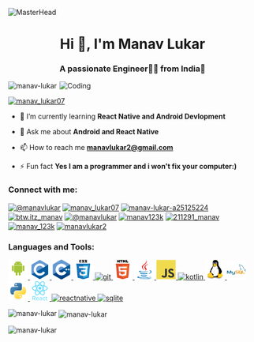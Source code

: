 ![MasterHead](https://thumbs.gfycat.com/TautHotCrow-max-1mb.gif)
<h1 align="center">Hi 👋, I'm Manav Lukar</h1>
<h3 align="center">A passionate Engineer👨‍🎓 from India🛐</h3>
<img align="right" alt="Coding" width="400" src="https://cdn.dribbble.com/users/1201592/screenshots/9078494/media/422a760a51cef7de2fa3db9daf697853.gif">
<p align="left"> <img src="https://komarev.com/ghpvc/?username=manav-lukar&label=Profile%20views&color=0e75b6&style=flat" alt="manav-lukar" /> </p>

<p align="left"> <a href="https://twitter.com/manav_lukar07" target="blank"><img src="https://img.shields.io/twitter/follow/manav_lukar07?logo=twitter&style=for-the-badge" alt="manav_lukar07" /></a> </p>

- 🌱 I’m currently learning **React Native and Android Devlopment**

- 💬 Ask me about **Android and React Native**

- 📫 How to reach me **manavlukar2@gmail.com**

- ⚡ Fun fact **Yes I am a programmer and i won't fix your computer:)**

<h3 align="left">Connect with me:</h3>
<p align="left">
<a href="https://dev.to/@manavlukar" target="blank"><img align="center" src="https://raw.githubusercontent.com/rahuldkjain/github-profile-readme-generator/master/src/images/icons/Social/devto.svg" alt="@manavlukar" height="30" width="40" /></a>
<a href="https://twitter.com/manav_lukar07" target="blank"><img align="center" src="https://raw.githubusercontent.com/rahuldkjain/github-profile-readme-generator/master/src/images/icons/Social/twitter.svg" alt="manav_lukar07" height="30" width="40" /></a>
<a href="https://linkedin.com/in/manav-lukar-a25125224" target="blank"><img align="center" src="https://raw.githubusercontent.com/rahuldkjain/github-profile-readme-generator/master/src/images/icons/Social/linked-in-alt.svg" alt="manav-lukar-a25125224" height="30" width="40" /></a>
<a href="https://instagram.com/btw.itz_manav" target="blank"><img align="center" src="https://raw.githubusercontent.com/rahuldkjain/github-profile-readme-generator/master/src/images/icons/Social/instagram.svg" alt="btw.itz_manav" height="30" width="40" /></a>
<a href="https://hashnode.com/@manavlukar" target="blank"><img align="center" src="https://raw.githubusercontent.com/rahuldkjain/github-profile-readme-generator/master/src/images/icons/Social/hashnode.svg" alt="@manavlukar" height="30" width="40" /></a>
<a href="https://www.codechef.com/users/manav123k" target="blank"><img align="center" src="https://cdn.jsdelivr.net/npm/simple-icons@3.1.0/icons/codechef.svg" alt="manav123k" height="30" width="40" /></a>
<a href="https://www.hackerrank.com/211291_manav" target="blank"><img align="center" src="https://raw.githubusercontent.com/rahuldkjain/github-profile-readme-generator/master/src/images/icons/Social/hackerrank.svg" alt="211291_manav" height="30" width="40" /></a>
<a href="https://www.leetcode.com/manav_123k" target="blank"><img align="center" src="https://raw.githubusercontent.com/rahuldkjain/github-profile-readme-generator/master/src/images/icons/Social/leet-code.svg" alt="manav_123k" height="30" width="40" /></a>
<a href="https://auth.geeksforgeeks.org/user/manavlukar2" target="blank"><img align="center" src="https://raw.githubusercontent.com/rahuldkjain/github-profile-readme-generator/master/src/images/icons/Social/geeks-for-geeks.svg" alt="manavlukar2" height="30" width="40" /></a>
</p>

<h3 align="left">Languages and Tools:</h3>
<p align="left"> <a href="https://developer.android.com" target="_blank" rel="noreferrer"> <img src="https://raw.githubusercontent.com/devicons/devicon/master/icons/android/android-original-wordmark.svg" alt="android" width="40" height="40"/> </a> <a href="https://www.cprogramming.com/" target="_blank" rel="noreferrer"> <img src="https://raw.githubusercontent.com/devicons/devicon/master/icons/c/c-original.svg" alt="c" width="40" height="40"/> </a> <a href="https://www.w3schools.com/cpp/" target="_blank" rel="noreferrer"> <img src="https://raw.githubusercontent.com/devicons/devicon/master/icons/cplusplus/cplusplus-original.svg" alt="cplusplus" width="40" height="40"/> </a> <a href="https://www.w3schools.com/css/" target="_blank" rel="noreferrer"> <img src="https://raw.githubusercontent.com/devicons/devicon/master/icons/css3/css3-original-wordmark.svg" alt="css3" width="40" height="40"/> </a> <a href="https://git-scm.com/" target="_blank" rel="noreferrer"> <img src="https://www.vectorlogo.zone/logos/git-scm/git-scm-icon.svg" alt="git" width="40" height="40"/> </a> <a href="https://www.w3.org/html/" target="_blank" rel="noreferrer"> <img src="https://raw.githubusercontent.com/devicons/devicon/master/icons/html5/html5-original-wordmark.svg" alt="html5" width="40" height="40"/> </a> <a href="https://www.java.com" target="_blank" rel="noreferrer"> <img src="https://raw.githubusercontent.com/devicons/devicon/master/icons/java/java-original.svg" alt="java" width="40" height="40"/> </a> <a href="https://developer.mozilla.org/en-US/docs/Web/JavaScript" target="_blank" rel="noreferrer"> <img src="https://raw.githubusercontent.com/devicons/devicon/master/icons/javascript/javascript-original.svg" alt="javascript" width="40" height="40"/> </a> <a href="https://kotlinlang.org" target="_blank" rel="noreferrer"> <img src="https://www.vectorlogo.zone/logos/kotlinlang/kotlinlang-icon.svg" alt="kotlin" width="40" height="40"/> </a> <a href="https://www.linux.org/" target="_blank" rel="noreferrer"> <img src="https://raw.githubusercontent.com/devicons/devicon/master/icons/linux/linux-original.svg" alt="linux" width="40" height="40"/> </a> <a href="https://www.mysql.com/" target="_blank" rel="noreferrer"> <img src="https://raw.githubusercontent.com/devicons/devicon/master/icons/mysql/mysql-original-wordmark.svg" alt="mysql" width="40" height="40"/> </a> <a href="https://www.python.org" target="_blank" rel="noreferrer"> <img src="https://raw.githubusercontent.com/devicons/devicon/master/icons/python/python-original.svg" alt="python" width="40" height="40"/> </a> <a href="https://reactjs.org/" target="_blank" rel="noreferrer"> <img src="https://raw.githubusercontent.com/devicons/devicon/master/icons/react/react-original-wordmark.svg" alt="react" width="40" height="40"/> </a> <a href="https://reactnative.dev/" target="_blank" rel="noreferrer"> <img src="https://reactnative.dev/img/header_logo.svg" alt="reactnative" width="40" height="40"/> </a> <a href="https://www.sqlite.org/" target="_blank" rel="noreferrer"> <img src="https://www.vectorlogo.zone/logos/sqlite/sqlite-icon.svg" alt="sqlite" width="40" height="40"/> </a> </p>

<p><img align="left" src="https://github-readme-stats.vercel.app/api/top-langs?username=manav-lukar&show_icons=true&locale=en&layout=compact" alt="manav-lukar" /></p>

<p>&nbsp;<img align="center" src="https://github-readme-stats.vercel.app/api?username=manav-lukar&show_icons=true&locale=en" alt="manav-lukar" /></p>

<p><img align="center" src="https://github-readme-streak-stats.herokuapp.com/?user=manav-lukar&" alt="manav-lukar" /></p>

